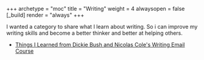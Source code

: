 +++ 
archetype = "moc" 
title = "Writing" 
weight = 4
alwaysopen = false
[_build]
  render = "always"
+++

I wanted a category to share what I learn about writing. So i can improve my writing skills and become a better thinker and better at helping others. 

- [Things I Learned from Dickie Bush and Nicolas Cole's Writing Email Course](Things%20I%20Learned%20from%20Dickie%20Bush%20and%20Nicolas%20Cole's%20Writing%20Email%20Course.md)

